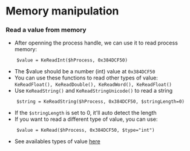 
# Memory manipulation
### Read a value from memory
- After openning the process handle, we can use it to read process memory:
```autoit
    $value = KeReadInt($hProcess, 0x384DCF50)
```
- The $value should be a number (int) value at ```0x384DCF50```
- You can use these functions to read other types of value: ```KeReadFloat(), KeReadDouble(), KeReadWord(), KeReadFloat()```
- Use ```KeReadString()``` and ```KeReadStringUnicode()``` to read a string
```autoit
    $string = KeReadString($hProcess, 0x384DCF50, $stringLength=0)
```
- If the ```$stringLength``` is set to 0, it'll auto detect the length
- If you want to read a different type of value, you can use:
```autoit
    $value = KeRead($hProcess, 0x384DCF50, $type="int")
```
- See availables types of value [here]()
